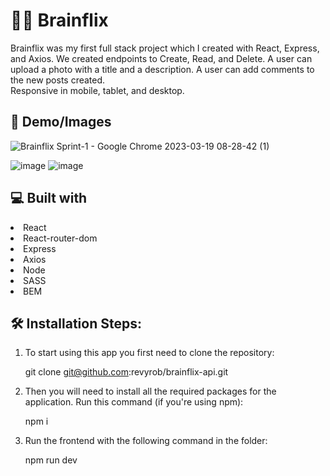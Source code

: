 # 👩‍💻 Brainflix  
Brainflix was my first full stack project which I created with React, Express, and Axios.  We created endpoints to Create, Read, and Delete.  A user can upload a photo with a title and a description.  A user can add comments to the new posts created.  
Responsive in mobile, tablet, and desktop.

## 📸 Demo/Images

![Brainflix Sprint-1 - Google Chrome 2023-03-19 08-28-42 (1)](https://user-images.githubusercontent.com/66695865/226186731-089ba0f3-9b9f-4a52-a900-d4b2b8665dbf.gif)

![image](https://user-images.githubusercontent.com/66695865/188357756-58872a36-76a4-419f-991f-6b277638aac1.png)
![image](https://user-images.githubusercontent.com/66695865/188357798-6f6cf8f1-1202-4fcb-855b-eef67a1311db.png)

## 💻 Built with
<li>React</li>
<li>React-router-dom</li>
<li>Express</li>
<li>Axios</li>
<li>Node</li>
<li>SASS</li>
<li>BEM</li>

## 🛠️ Installation Steps:
1. To start using this app you first need to clone the repository:

    git clone git@github.com:revyrob/brainflix-api.git

2. Then you will need to install all the required packages for the application. Run this command (if you're using npm):

    npm i

3. Run the frontend with the following command in the folder:

    npm run dev
    




